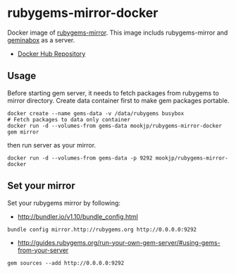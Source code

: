 rubygems-mirror-docker
===

Docker image of [rubygems-mirror](https://github.com/rubygems/rubygems-mirror).
This image includs rubygems-mirror and [geminabox](https://github.com/geminabox/geminabox) as a server.

* [Docker Hub Repository](https://registry.hub.docker.com/u/mookjp/rubygems-mirror-docker/builds_history/252421/)

## Usage

Before starting gem server, it needs to fetch packages from rubygems to mirror directory.
Create data container first to make gem packages portable.

```
docker create --name gems-data -v /data/rubygems busybox
# Fetch packages to data only container
docker run -d --volumes-from gems-data mookjp/rubygems-mirror-docker gem mirror
```

then run server as your mirror.

```
docker run -d --volumes-from gems-data -p 9292 mookjp/rubygems-mirror-docker
```

## Set your mirror

Set your rubygems mirror by following:

* http://bundler.io/v1.10/bundle_config.html

```
bundle config mirror.http://rubygems.org http://0.0.0.0:9292
```

* http://guides.rubygems.org/run-your-own-gem-server/#using-gems-from-your-server

```
gem sources --add http://0.0.0.0:9292
```
